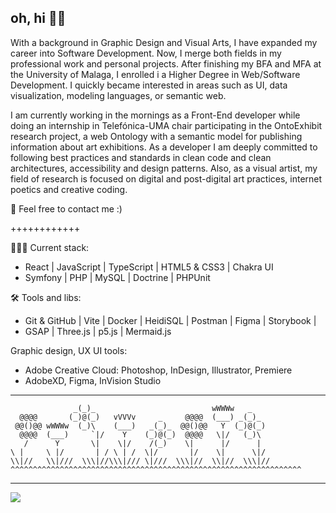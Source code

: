 ## oh, hi 👋🏻 

With a background in Graphic Design and Visual Arts, I have expanded my career into Software Development. Now, I merge both fields in my professional work and personal projects.
After finishing my BFA and MFA at the University of Malaga, I enrolled i a Higher Degree in Web/Software Development. I quickly became interested in areas such as UI, data visualization, modeling languages, or semantic web.

I am currently working in the mornings as a Front-End developer while doing an internship in Telefónica-UMA chair participating in the OntoExhibit research project, a web Ontology with a semantic model for publishing information about art exhibitions. As a developer I am deeply committed to following best practices and standards in clean code and clean architectures, accessibility and design patterns. Also, as a visual artist, my field of research is focused on digital and post-digital art practices, internet poetics and creative coding.

🌼 Feel free to contact me :)

++++++++++++

👩🏻‍💻 Current stack:
- React | JavaScript | TypeScript | HTML5 & CSS3 | Chakra UI
- Symfony | PHP | MySQL | Doctrine | PHPUnit

🛠 Tools and libs:
- Git & GitHub | Vite | Docker | HeidiSQL | Postman | Figma | Storybook | 
- GSAP | Three.js | p5.js | Mermaid.js

Graphic design, UX UI tools:
- Adobe Creative Cloud: Photoshop, InDesign, Illustrator, Premiere
- AdobeXD, Figma, InVision Studio


---

                  _(_)_                          wWWWw   _
      @@@@       (_)@(_)   vVVVv     _     @@@@  (___) _(_)_
     @@()@@ wWWWw  (_)\    (___)   _(_)_  @@()@@   Y  (_)@(_)
      @@@@  (___)     `|/    Y    (_)@(_)  @@@@   \|/   (_)\
       /      Y       \|    \|/    /(_)    \|      |/      |
    \ |     \ |/       | / \ | /  \|/       |/    \|      \|/
    \\|//   \\|///  \\\|//\\\|/// \|///  \\\|//  \\|//  \\\|// 
    ^^^^^^^^^^^^^^^^^^^^^^^^^^^^^^^^^^^^^^^^^^^^^^^^^^^^^^^^^^^^^^^^^


---

![](https://komarev.com/ghpvc/?username=HadalyVillasclaras&color=lightgrey)
